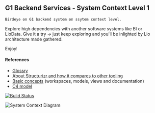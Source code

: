 ## G1 Backend Services - System Context Level 1

```c#
Birdeye on G1 backend system on ssytem context level. 
```

Explore high dependencies with another software systems like BI or LioData. 
Give it a try -> just keep exploring and you'll be inlighted by Lio architecture made gathered.

Enjoy!

#### References

* [Glossry](02-glossary.md)
* [About Structurizr and how it compares to other tooling](https://structurizr.com/help/about)
* [Basic concepts](https://structurizr.com/help/concepts) (workspaces, models, views and documentation)
* [C4 model](https://structurizr.com/help/c4)

[![Build Status](https://travis-ci.org/jreese/markdown-pp.svg?branch=master)](https://travis-ci.org/jreese/markdown-pp)

<!-- ![System Context Diagram](pictures/structurizr-53476-SystemContext.png) -->
![System Context Diagram](embed:SystemContext)



